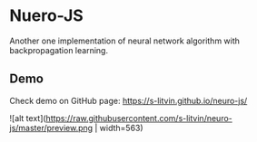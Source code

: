 # Nuero-JS
Another one implementation of neural network algorithm with backpropagation learning. 

## Demo
Check demo on GitHub page: https://s-litvin.github.io/neuro-js/

![alt text](https://raw.githubusercontent.com/s-litvin/neuro-js/master/preview.png | width=563)
 
